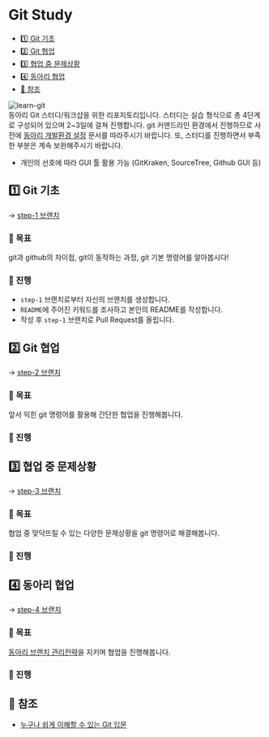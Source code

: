 # Git Study
- [1️⃣️ Git 기초](#1️⃣️-git-기초)
- [2️⃣️ Git 협업](#2️⃣️-git-협업)
- [3️⃣️ 협업 중 문제상황](#3️⃣️-협업-중-문제상황)
- [4️⃣️ 동아리 협업](#4️⃣️-동아리-협업)
- [🔗️ 참조](#️-참조)


![learn-git](https://i0.wp.com/blog.nextstacks.com/wp-content/uploads/2021/11/Reasons-to-Learn-Git-as-a-Developer-New.png?fit=1280%2C720&ssl=1)  
 동아리 Git 스터디/워크샵을 위한 리포지토리입니다. 스터디는 실습 형식으로 총 4단계로 구성되어 있으며 2~3일에 걸쳐 진행합니다. git 커맨드라인 환경에서 진행하므로 사전에 [동아리 개발환경 설정](https://github.com/ApptiveDev/.github/blob/main/docs/Dev%20Environment%20Setup.md) 문서를 따라주시기 바랍니다. 또, 스터디를 진행하면서 부족한 부분은 계속 보완해주시기 바랍니다.
- 개인의 선호에 따라 GUI 툴 활용 가능 (GitKraken, SourceTree, Github GUI 등)
 
## 1️⃣️ Git 기초
-> [step-1 브랜치](https://github.com/ApptiveDev/study-git/tree/step-1)
### 🎯️ 목표
git과 github의 차이점, git이 동작하는 과정, git 기본 명령어를 알아봅시다!
### 📜️ 진행
- `step-1` 브랜치로부터 자신의 브랜치를 생성합니다.
- `README`에 주어진 키워드를 조사하고 본인의 README를 작성합니다.
- 작성 후 `step-1` 브랜치로 Pull Request를 올립니다.

## 2️⃣️ Git 협업
-> [step-2 브랜치](https://github.com/ApptiveDev/study-git/tree/step-2)
### 🎯️ 목표
앞서 익힌 git 명령어를 활용해 간단한 협업을 진행해봅니다.

### 📜️ 진행

## 3️⃣️ 협업 중 문제상황
-> [step-3 브랜치](https://github.com/ApptiveDev/study-git/tree/step-3)
### 🎯️ 목표
협업 중 맞닥뜨릴 수 있는 다양한 문제상황을 git 명령어로 해결해봅니다.
### 📜️ 진행

## 4️⃣️ 동아리 협업
-> [step-4 브랜치](https://github.com/ApptiveDev/study-git/tree/step-4)
### 🎯️ 목표
[동아리 브랜치 관리전략](https://github.com/ApptiveDev/.github/blob/f9a2f448b57225c3921dc774e8b7800c3289e878/docs/CONTRIBUTING.md)을 지키며 협업을 진행해봅니다.
### 📜️ 진행

## 🔗️ 참조
- [누구나 쉽게 이해할 수 있는 Git 입문](https://backlog.com/git-tutorial/kr/)
